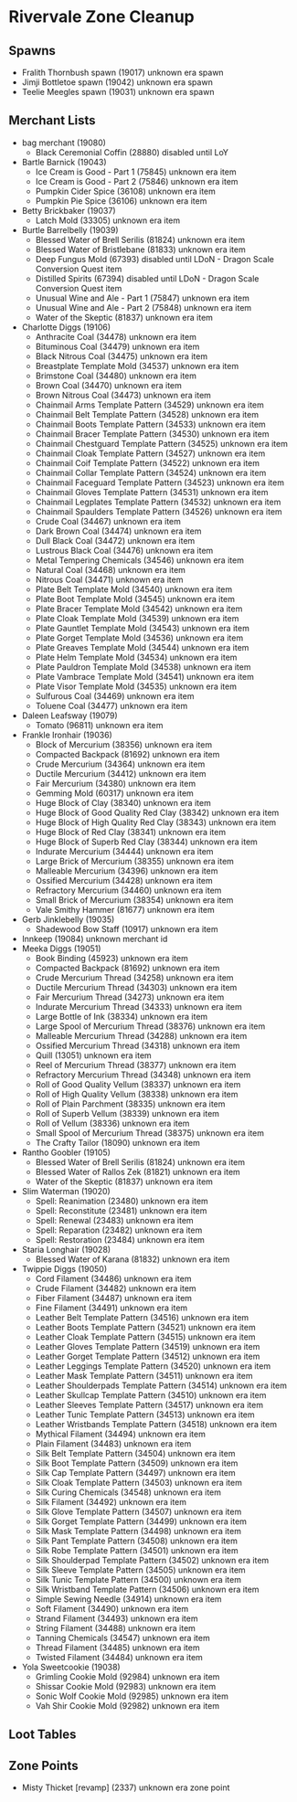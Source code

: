# Rivervale Zone Cleanup

## Spawns

* Fralith Thornbush spawn (19017) unknown era spawn
* Jimji Bottletoe spawn (19042) unknown era spawn
* Teelie Meegles spawn (19031) unknown era spawn

## Merchant Lists

* bag merchant (19080)
  * Black Ceremonial Coffin (28880) disabled until LoY
* Bartle Barnick (19043)
  * Ice Cream is Good - Part 1 (75845) unknown era item
  * Ice Cream is Good - Part 2 (75846) unknown era item
  * Pumpkin Cider Spice (36108) unknown era item
  * Pumpkin Pie Spice (36106) unknown era item
* Betty Brickbaker (19037)
  * Latch Mold (33305) unknown era item
* Burtle Barrelbelly (19039)
  * Blessed Water of Brell Serilis (81824) unknown era item
  * Blessed Water of Bristlebane (81833) unknown era item
  *	Deep Fungus Mold (67393) disabled until LDoN - Dragon Scale Conversion Quest item
  *	Distilled Spirits (67394) disabled until LDoN - Dragon Scale Conversion Quest item
  * Unusual Wine and Ale - Part 1 (75847) unknown era item
  * Unusual Wine and Ale - Part 2 (75848) unknown era item
  * Water of the Skeptic (81837) unknown era item
* Charlotte Diggs (19106)
  * Anthracite Coal (34478) unknown era item
  * Bituminous Coal (34479) unknown era item
  * Black Nitrous Coal (34475) unknown era item
  * Breastplate Template Mold (34537) unknown era item
  * Brimstone Coal (34480) unknown era item
  * Brown Coal (34470) unknown era item
  * Brown Nitrous Coal (34473) unknown era item
  * Chainmail Arms Template Pattern (34529) unknown era item
  * Chainmail Belt Template Pattern (34528) unknown era item
  * Chainmail Boots Template Pattern (34533) unknown era item
  * Chainmail Bracer Template Pattern (34530) unknown era item
  * Chainmail Chestguard Template Pattern (34525) unknown era item
  * Chainmail Cloak Template Pattern (34527) unknown era item
  * Chainmail Coif Template Pattern (34522) unknown era item
  * Chainmail Collar Template Pattern (34524) unknown era item
  * Chainmail Faceguard Template Pattern (34523) unknown era item
  * Chainmail Gloves Template Pattern (34531) unknown era item
  * Chainmail Legplates Template Pattern (34532) unknown era item
  * Chainmail Spaulders Template Pattern (34526) unknown era item
  * Crude Coal (34467) unknown era item
  * Dark Brown Coal (34474) unknown era item
  * Dull Black Coal (34472) unknown era item
  * Lustrous Black Coal (34476) unknown era item
  * Metal Tempering Chemicals (34546) unknown era item
  * Natural Coal (34468) unknown era item
  * Nitrous Coal (34471) unknown era item
  * Plate Belt Template Mold (34540) unknown era item
  * Plate Boot Template Mold (34545) unknown era item
  * Plate Bracer Template Mold (34542) unknown era item
  * Plate Cloak Template Mold (34539) unknown era item
  * Plate Gauntlet Template Mold (34543) unknown era item
  * Plate Gorget Template Mold (34536) unknown era item
  * Plate Greaves Template Mold (34544) unknown era item
  * Plate Helm Template Mold (34534) unknown era item
  * Plate Pauldron Template Mold (34538) unknown era item
  * Plate Vambrace Template Mold (34541) unknown era item
  * Plate Visor Template Mold (34535) unknown era item
  * Sulfurous Coal (34469) unknown era item
  * Toluene Coal (34477) unknown era item
* Daleen Leafsway (19079)
  * Tomato (96811) unknown era item
* Frankle Ironhair (19036)
  * Block of Mercurium (38356) unknown era item
  * Compacted Backpack (81692) unknown era item
  * Crude Mercurium (34364) unknown era item
  * Ductile Mercurium (34412) unknown era item
  * Fair Mercurium (34380) unknown era item
  * Gemming Mold (60317) unknown era item
  * Huge Block of Clay (38340) unknown era item
  * Huge Block of Good Quality Red Clay (38342) unknown era item
  * Huge Block of High Quality Red Clay (38343) unknown era item
  * Huge Block of Red Clay (38341) unknown era item
  * Huge Block of Superb Red Clay (38344) unknown era item
  * Indurate Mercurium (34444) unknown era item
  * Large Brick of Mercurium (38355) unknown era item
  * Malleable Mercurium (34396) unknown era item
  * Ossified Mercurium (34428) unknown era item
  * Refractory Mercurium (34460) unknown era item
  * Small Brick of Mercurium (38354) unknown era item
  * Vale Smithy Hammer (81677) unknown era item
* Gerb Jinklebelly (19035)
  * Shadewood Bow Staff (10917) unknown era item
* Innkeep (19084) unknown merchant id
* Meeka Diggs (19051)
  * Book Binding (45923) unknown era item
  * Compacted Backpack (81692) unknown era item
  * Crude Mercurium Thread (34258) unknown era item
  * Ductile Mercurium Thread (34303) unknown era item
  * Fair Mercurium Thread (34273) unknown era item
  * Indurate Mercurium Thread (34333) unknown era item
  * Large Bottle of Ink (38334) unknown era item
  * Large Spool of Mercurium Thread (38376) unknown era item
  * Malleable Mercurium Thread (34288) unknown era item
  * Ossified Mercurium Thread (34318) unknown era item
  * Quill (13051) unknown era item
  * Reel of Mercurium Thread (38377) unknown era item
  * Refractory Mercurium Thread (34348) unknown era item
  * Roll of Good Quality Vellum (38337) unknown era item
  * Roll of High Quality Vellum (38338) unknown era item
  * Roll of Plain Parchment (38335) unknown era item
  * Roll of Superb Vellum (38339) unknown era item
  * Roll of Vellum (38336) unknown era item
  * Small Spool of Mercurium Thread (38375) unknown era item
  * The Crafty Tailor (18090) unknown era item
* Rantho Goobler (19105)
  * Blessed Water of Brell Serilis (81824) unknown era item
  * Blessed Water of Rallos Zek (81821) unknown era item
  * Water of the Skeptic (81837) unknown era item
* Slim Waterman (19020)
  * Spell: Reanimation (23480) unknown era item
  * Spell: Reconstitute (23481) unknown era item
  * Spell: Renewal (23483) unknown era item
  * Spell: Reparation (23482) unknown era item
  * Spell: Restoration (23484) unknown era item
* Staria Longhair (19028)
  * Blessed Water of Karana (81832) unknown era item
* Twippie Diggs (19050)
  * Cord Filament (34486) unknown era item
  * Crude Filament (34482) unknown era item
  * Fiber Filament (34487) unknown era item
  * Fine Filament (34491) unknown era item
  * Leather Belt Template Pattern (34516) unknown era item
  * Leather Boots Template Pattern (34521) unknown era item
  * Leather Cloak Template Pattern (34515) unknown era item
  * Leather Gloves Template Pattern (34519) unknown era item
  * Leather Gorget Template Pattern (34512) unknown era item
  * Leather Leggings Template Pattern (34520) unknown era item
  * Leather Mask Template Pattern (34511) unknown era item
  * Leather Shoulderpads Template Pattern (34514) unknown era item
  * Leather Skullcap Template Pattern (34510) unknown era item
  * Leather Sleeves Template Pattern (34517) unknown era item
  * Leather Tunic Template Pattern (34513) unknown era item
  * Leather Wristbands Template Pattern (34518) unknown era item
  * Mythical Filament (34494) unknown era item
  * Plain Filament (34483) unknown era item
  * Silk Belt Template Pattern (34504) unknown era item
  * Silk Boot Template Pattern (34509) unknown era item
  * Silk Cap Template Pattern (34497) unknown era item
  * Silk Cloak Template Pattern (34503) unknown era item
  * Silk Curing Chemicals (34548) unknown era item
  * Silk Filament (34492) unknown era item
  * Silk Glove Template Pattern (34507) unknown era item
  * Silk Gorget Template Pattern (34499) unknown era item
  * Silk Mask Template Pattern (34498) unknown era item
  * Silk Pant Template Pattern (34508) unknown era item
  * Silk Robe Template Pattern (34501) unknown era item
  * Silk Shoulderpad Template Pattern (34502) unknown era item
  * Silk Sleeve Template Pattern (34505) unknown era item
  * Silk Tunic Template Pattern (34500) unknown era item
  * Silk Wristband Template Pattern (34506) unknown era item
  * Simple Sewing Needle (34914) unknown era item
  * Soft Filament (34490) unknown era item
  * Strand Filament (34493) unknown era item
  * String Filament (34488) unknown era item
  * Tanning Chemicals (34547) unknown era item
  * Thread Filament (34485) unknown era item
  * Twisted Filament (34484) unknown era item
* Yola Sweetcookie (19038)
  * Grimling Cookie Mold (92984) unknown era item
  * Shissar Cookie Mold (92983) unknown era item
  * Sonic Wolf Cookie Mold (92985) unknown era item
  * Vah Shir Cookie Mold (92982) unknown era item

## Loot Tables

## Zone Points

* Misty Thicket [revamp] (2337) unknown era zone point
